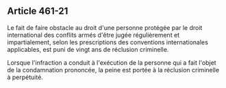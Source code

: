 Article 461-21
----
Le fait de faire obstacle au droit d'une personne protégée par le droit
international des conflits armés d'être jugée régulièrement et impartialement,
selon les prescriptions des conventions internationales applicables, est puni de
vingt ans de réclusion criminelle.

Lorsque l'infraction a conduit à l'exécution de la personne qui a fait l'objet
de la condamnation prononcée, la peine est portée à la réclusion criminelle à
perpétuité.
